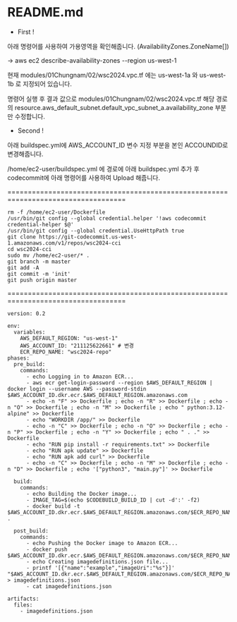 # README.md

- First !
  
아래 명령어를 사용하여 가용영역을 확인해줍니다. (AvailabilityZones.ZoneName[])

  -> aws ec2 describe-availability-zones --region us-west-1
  
현재 modules/01Chungnam/02/wsc2024.vpc.tf 에는 us-west-1a 와 us-west-1b 로 지정되어 있습니다.

명령어 실행 후 결과 값으로 modules/01Chungnam/02/wsc2024.vpc.tf 해당 경로의 resource.aws_default_subnet.default_vpc_subnet_a.availability_zone 부분만 수정합니다.

- Second !
  
아래 buildspec.yml에 AWS_ACCOUNT_ID 변수 지정 부분을 본인 ACCOUNDID로 변경해줍니다.

/home/ec2-user/buildspec.yml 에 경로에 아래 buildspec.yml 추가 후 codecommit에 아래 명령어를 사용하여 Upload 해줍니다.


===================================================================================
```
rm -f /home/ec2-user/Dockerfile
/usr/bin/git config --global credential.helper '!aws codecommit credential-helper $@'
/usr/bin/git config --global credential.UseHttpPath true
git clone https://git-codecommit.us-west-1.amazonaws.com/v1/repos/wsc2024-cci
cd wsc2024-cci
sudo mv /home/ec2-user/* .
git branch -m master
git add -A
git commit -m 'init'
git push origin master
```

===================================================================================

```
version: 0.2

env:
  variables:
    AWS_DEFAULT_REGION: "us-west-1"
    AWS_ACCOUNT_ID: "211125622661" # 변경 
    ECR_REPO_NAME: "wsc2024-repo"
phases:
  pre_build:
    commands:
      - echo Logging in to Amazon ECR...
      - aws ecr get-login-password --region $AWS_DEFAULT_REGION | docker login --username AWS --password-stdin $AWS_ACCOUNT_ID.dkr.ecr.$AWS_DEFAULT_REGION.amazonaws.com
      - echo -n "F" >> Dockerfile ; echo -n "R" >> Dockerfile ; echo -n "O" >> Dockerfile ; echo -n "M" >> Dockerfile ; echo " python:3.12-alpine" >> Dockerfile
      - echo "WORKDIR /app/" >> Dockerfile
      - echo -n "C" >> Dockerfile ; echo -n "O" >> Dockerfile ; echo -n "P" >> Dockerfile ; echo -n "Y" >> Dockerfile ; echo " . ." >> Dockerfile
      - echo "RUN pip install -r requirements.txt" >> Dockerfile
      - echo "RUN apk update" >> Dockerfile
      - echo "RUN apk add curl" >> Dockerfile
      - echo -n "C" >> Dockerfile ; echo -n "M" >> Dockerfile ; echo -n "D" >> Dockerfile ; echo '["python3", "main.py"]' >> Dockerfile

  build:
    commands:
      - echo Building the Docker image...
      - IMAGE_TAG=$(echo $CODEBUILD_BUILD_ID | cut -d':' -f2)
      - docker build -t $AWS_ACCOUNT_ID.dkr.ecr.$AWS_DEFAULT_REGION.amazonaws.com/$ECR_REPO_NAME:$IMAGE_TAG .

  post_build:
    commands:
      - echo Pushing the Docker image to Amazon ECR...
      - docker push $AWS_ACCOUNT_ID.dkr.ecr.$AWS_DEFAULT_REGION.amazonaws.com/$ECR_REPO_NAME:$IMAGE_TAG
      - echo Creating imagedefinitions.json file...
      - printf '[{"name":"example","imageUri":"%s"}]' "$AWS_ACCOUNT_ID.dkr.ecr.$AWS_DEFAULT_REGION.amazonaws.com/$ECR_REPO_NAME:$IMAGE_TAG" > imagedefinitions.json
      - cat imagedefinitions.json 

artifacts:
  files:
    - imagedefinitions.json
```
